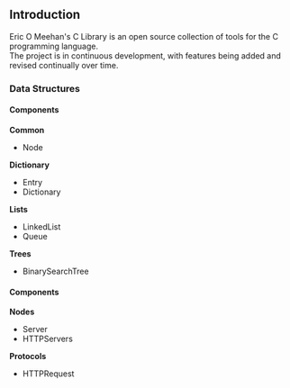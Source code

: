 ## Introduction

Eric O Meehan's C Library is an open source collection of tools for the C programming language.  
The project is in continuous development, with features being added and revised continually over time.

### Data Structures

#### Components

**Common**

- Node

**Dictionary**

- Entry
- Dictionary

**Lists**

- LinkedList
- Queue

**Trees**

- BinarySearchTree

#### Components

**Nodes**

- Server
- HTTPServers

**Protocols**

- HTTPRequest
